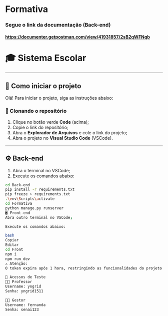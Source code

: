 # Formativa
### Segue o link da documentação (Back-end)
#### https://documenter.getpostman.com/view/41931857/2sB2qWFNqb

# 🎓 Sistema Escolar
---

## 🚀 Como iniciar o projeto

Olá! Para iniciar o projeto, siga as instruções abaixo:

### 🔄 Clonando o repositório

1. Clique no botão verde **Code** (acima);
2. Copie o link do repositório;
3. Abra o **Explorador de Arquivos** e cole o link do projeto;
4. Abra o projeto no **Visual Studio Code** (VSCode).

---

## ⚙️ Back-end

1. Abra o terminal no VSCode;
2. Execute os comandos abaixo:

```bash
cd Back-end
pip install -r requirements.txt
pip freeze > requirements.txt
.\env\Scripts\activate
cd Formativa
python manage.py runserver
🖥️ Front-end
Abra outro terminal no VSCode;

Execute os comandos abaixo:

bash
Copiar
Editar
cd Front
npm i
npm run dev
⚠️ Atenção:
O token expira após 1 hora, restringindo as funcionalidades do projeto.

👤 Acessos de Teste
👩‍🏫 Professor
Username: yngrid
Senha: yngrid1511

👩‍💼 Gestor
Username: fernanda
Senha: senai123
